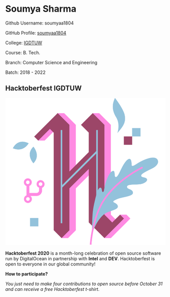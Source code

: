 # Soumya Sharma

Github Username: soumyaa1804

GitHub Profile: [soumyaa1804](https://github.com/soumyaa1804)

College: [IGDTUW](https://www.igdtuw.ac.in/)

Course: B. Tech.

Branch: Computer Science and Engineering

Batch: 2018 - 2022


## Hacktoberfest IGDTUW

![Icon](../images/Icon.png)

**Hacktoberfest 2020** is a month-long celebration of open source software run by DigitalOcean in partnership with **Intel** and **DEV**. Hacktoberfest is open to everyone in our global community!

**How to participate?**

_You just need to make four contributions to open source before October 31 and can receive a free Hacktoberfest t-shirt_.


